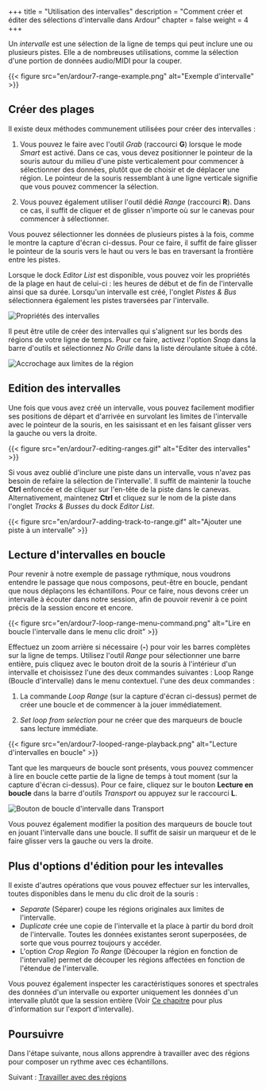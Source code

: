+++
title = "Utilisation des intervalles"
description = "Comment créer et éditer des sélections d'intervalle dans Ardour"
chapter = false
weight = 4
+++

Un _intervalle_ est une sélection de la ligne de temps qui peut inclure une ou plusieurs pistes. Elle a de nombreuses utilisations, comme la sélection d'une portion de données audio/MIDI pour la couper.

{{< figure src="en/ardour7-range-example.png" alt="Exemple d'intervalle" >}}

## Créer des plages

Il existe deux méthodes communement utilisées pour créer des intervalles :

1. Vous pouvez le faire avec l'outil _Grab_ (raccourci **G**) lorsque le mode _Smart_ est activé.
Dans ce cas, vous devez positionner le pointeur de la souris autour du milieu d'une piste verticalement pour commencer à sélectionner des données, plutôt que de choisir et de déplacer une région.
Le pointeur de la souris ressemblant à une ligne verticale signifie que vous pouvez commencer la sélection.

2. Vous pouvez également utiliser l'outil dédié _Range_ (raccourci **R**).
Dans ce cas, il suffit de cliquer et de glisser n'importe où sur le canevas pour commencer à sélectionner.

Vous pouvez sélectionner les données de plusieurs pistes à la fois, comme le montre la capture d'écran ci-dessus.
Pour ce faire, il suffit de faire glisser le pointeur de la souris vers le haut ou vers le bas en traversant la frontière entre les pistes.

Lorsque le dock _Editor List_ est disponible, vous pouvez voir les propriétés de la plage en haut de celui-ci : les heures de début et de fin de l'intervalle ainsi que sa durée. Lorsqu'un intervalle est créé, l'onglet _Pistes & Bus_ sélectionnera également les pistes traversées par l'intervalle.

![Propriétés des intervalles](en/ardour7-range-properties.png?height=60vh)

Il peut être utile de créer des intervalles qui s'alignent sur les bords des régions de votre ligne de temps.
Pour ce faire, activez l'option _Snap_ dans la barre d'outils et sélectionnez _No Grille_ dans la liste déroulante située à côté.

![Accrochage aux limites de la région](en/ardour7-snap-to-region-boundaries.png?width=10vw)

## Edition des intervalles

Une fois que vous avez créé un intervalle, vous pouvez facilement modifier ses positions de départ et d'arrivée en survolant les limites de l'intervalle avec le pointeur de la souris, en les saisissant et en les faisant glisser vers la gauche ou vers la droite.

{{< figure src="en/ardour7-editing-ranges.gif" alt="Editer des intervalles" >}}

Si vous avez oublié d'inclure une piste dans un intervalle, vous n'avez pas besoin de refaire la sélection de l'intervalle'.
Il suffit de maintenir la touche **Ctrl** enfoncée et de cliquer sur l'en-tête de la piste dans le canevas.
Alternativement, maintenez **Ctrl** et cliquez sur le nom de la piste dans l'onglet _Tracks & Busses_ du dock _Editor List_.

{{< figure src="en/ardour7-adding-track-to-range.gif" alt="Ajouter une piste à un intervalle" >}}

## Lecture d'intervalles en boucle

Pour revenir à notre exemple de passage rythmique, nous voudrons entendre le passage que nous composons, peut-être en boucle, pendant que nous déplaçons les échantillons.
Pour ce faire, nous devons créer un intervalle à écouter dans notre session, afin de pouvoir revenir à ce point précis de la session encore et encore.

{{< figure src="en/ardour7-loop-range-menu-command.png" alt="Lire en boucle l'intervalle dans le menu clic droit" >}}

Effectuez un zoom arrière si nécessaire (**-**) pour voir les barres complètes sur la ligne de temps. Utilisez l'outil _Range_ pour sélectionner une barre entière, puis cliquez avec le bouton droit de la souris à l'intérieur d'un intervalle et choisissez l'une des deux commandes suivantes : Loop Range (Boucle d'intervalle) dans le menu contextuel.
l'une des deux commandes :

1. La commande _Loop Range_ (sur la capture d'écran ci-dessus) permet de créer une boucle et de commencer à la jouer immédiatement.

2. _Set loop from selection_ pour ne créer que des marqueurs de boucle sans lecture
immédiate.

{{< figure src="en/ardour7-looped-range-playback.png" alt="Lecture d'intervalles en boucle" >}}

Tant que les marqueurs de boucle sont présents, vous pouvez commencer à lire en boucle cette partie de la ligne de temps à tout moment (sur la capture d'écran ci-dessus).
Pour ce faire, cliquez sur le bouton **Lecture en boucle** dans la barre d'outils _Transport_ ou appuyez sur le raccourci **L**.

![Bouton de boucle d'intervalle dans Transport](en/ardour7-play-loop-range-button.png?width=35vw)

Vous pouvez également modifier la position des marqueurs de boucle tout en jouant l'intervalle dans une boucle. Il suffit de saisir un marqueur et de le faire glisser vers la gauche ou vers la droite.

## Plus d'options d'édition pour les intevalles

Il existe d'autres opérations que vous pouvez effectuer sur les intervalles, toutes disponibles dans le menu du clic droit de la souris :

- _Separate_ (Séparer) coupe les régions originales aux limites de l'intervalle.
- _Duplicate_ crée une copie de l'intervalle et la place à partir du bord droit de l'intervalle. Toutes les données existantes seront superposées, de sorte que vous pourrez toujours y accéder.
- L'option _Crop Region To Range_ (Découper la région en fonction de l'intervalle) permet de découper les régions affectées en fonction de l'étendue de l'intervalle.

Vous pouvez également inspecter les caractéristiques sonores et spectrales des données d'un intervalle ou exporter uniquement les données d'un intervalle plutôt que la session entière (Voir [Ce chapitre](../../exporting-sessions/exporting-a-range/) pour plus d'information sur l'export d'intervalle).

## Poursuivre

Dans l'étape suivante, nous allons apprendre à travailler avec des régions pour composer un rythme avec ces échantillons.

Suivant : [Travailler avec des régions](../working-with-regions)
